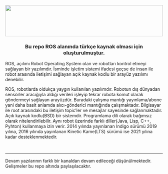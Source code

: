 <div align="center">
<img src="https://www.elektrikde.com/wp-content/uploads/2019/09/ros-nedir.jpg" align="center" style="width: 100%; height:100" />
</div>  
  

### <div align="center">Bu repo ROS alanında türkçe kaynak olması için oluşturulmuştur. </div>  

ROS, açılımı Robot Operating System olan ve robotları kontrol etmeyi sağlayan bir yazılımdır. İsminde işletim sistemi ifadesi geçse de insan ile robot arasında iletişimi sağlayan açık kaynak kodlu bir arayüz yazılımı denebilir.

ROS, robotlarda oldukça yaygın kullanılan yazılımdır. Robotun dış dünyadan sensörler aracığıyla aldığı verileri işleyip tekrar robota komut olarak göndermeyi sağlayan arayüzdür. Buradaki çalışma mantığı yayınlama/abone yani daha basit anlamda alıcı-gönderici mantığında çalışmaktadır. Bilgisayar ile root arasındaki bu iletişim topic’ler ve mesajlar sayesinde sağlanmaktadır. Açık kaynak kodlu(BSD) bir sistemdir. Programlama dili olarak bağımsız olarak nitelendirilebilir. Aynı robot üzerinde farklı diller(Java, Lisp, C++, Pyhton) kullanmaya izin verir. 2014 yılında yayınlanan İndigo sürümü 2019 yılına, 2016 yılında yayınlanan Kinetic Kame(LTS) sürümü ise 2021 yılına kadar desteklenmektedir.



<br />

----

Devam yazılarının farklı bir kanaldan devam edileceği düşünülmektedir. Gelişmeler bu repo altında paylaşılacaktır. 


